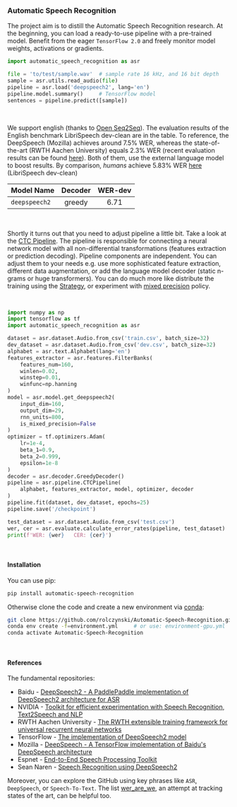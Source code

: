 
### Automatic Speech Recognition

The project aim is to distill the Automatic Speech Recognition research.
At the beginning, you can load a ready-to-use pipeline with a pre-trained model.
Benefit from the eager `TensorFlow 2.0` and freely monitor model weights, activations or gradients.

```python
import automatic_speech_recognition as asr

file = 'to/test/sample.wav'  # sample rate 16 kHz, and 16 bit depth
sample = asr.utils.read_audio(file)
pipeline = asr.load('deepspeech2', lang='en')
pipeline.model.summary()     # TensorFlow model
sentences = pipeline.predict([sample])
```

<br>


We support english (thanks to [Open Seq2Seq](https://nvidia.github.io/OpenSeq2Seq/html/speech-recognition.html#speech-recognition)).
The evaluation results of the English benchmark LibriSpeech dev-clean are in the table.
To reference, the DeepSpeech (Mozilla) achieves around 7.5% WER, whereas the state-of-the-art (RWTH Aachen University) equals 2.3% WER
(recent evaluation results can be found [here](https://paperswithcode.com/sota/speech-recognition-on-librispeech-test-clean)).
Both of them, use the external language model to boost results.
By comparison, _humans_ achieve 5.83% WER [here](https://arxiv.org/abs/1512.02595v1) (LibriSpeech dev-clean)

| Model Name    | Decoder | WER-dev |
| :---          |  :---:  |  :---:  |
| `deepspeech2` | greedy  |   6.71  |

<br>


Shortly it turns out that you need to adjust pipeline a little bit.
Take a look at the [CTC Pipeline](automatic_speech_recognition/pipeline/ctc_pipeline.py).
The pipeline is responsible for connecting a neural network model 
with all non-differential transformations (features extraction or prediction decoding).
Pipeline components are independent.
You can adjust them to your needs e.g. use more sophisticated feature extraction,
different data augmentation, or add the language model decoder (static n-grams or huge transformers).
You can do much more like distribute the training using the [Strategy](https://www.tensorflow.org/guide/distributed_training),
or experiment with [mixed precision](https://www.tensorflow.org/api_docs/python/tf/keras/mixed_precision/experimental/Policy) policy.

<br>


```python
import numpy as np
import tensorflow as tf
import automatic_speech_recognition as asr

dataset = asr.dataset.Audio.from_csv('train.csv', batch_size=32)
dev_dataset = asr.dataset.Audio.from_csv('dev.csv', batch_size=32)
alphabet = asr.text.Alphabet(lang='en')
features_extractor = asr.features.FilterBanks(
    features_num=160,
    winlen=0.02,
    winstep=0.01,
    winfunc=np.hanning
)
model = asr.model.get_deepspeech2(
    input_dim=160,
    output_dim=29,
    rnn_units=800,
    is_mixed_precision=False
)
optimizer = tf.optimizers.Adam(
    lr=1e-4,
    beta_1=0.9,
    beta_2=0.999,
    epsilon=1e-8
)
decoder = asr.decoder.GreedyDecoder()
pipeline = asr.pipeline.CTCPipeline(
    alphabet, features_extractor, model, optimizer, decoder
)
pipeline.fit(dataset, dev_dataset, epochs=25)
pipeline.save('/checkpoint')

test_dataset = asr.dataset.Audio.from_csv('test.csv')
wer, cer = asr.evaluate.calculate_error_rates(pipeline, test_dataset)
print(f'WER: {wer}   CER: {cer}')
```

<br>


#### Installation
You can use pip:
```bash
pip install automatic-speech-recognition
```
Otherwise clone the code and create a new environment via [conda](https://docs.conda.io/projects/conda/en/latest/user-guide/tasks/manage-environments.html#):
```bash
git clone https://github.com/rolczynski/Automatic-Speech-Recognition.git
conda env create -f=environment.yml     # or use: environment-gpu.yml
conda activate Automatic-Speech-Recognition
```

<br>


#### References

The fundamental repositories:
- Baidu - [DeepSpeech2 - A PaddlePaddle implementation of DeepSpeech2 architecture for ASR](https://github.com/PaddlePaddle/DeepSpeech)
- NVIDIA - [Toolkit for efficient experimentation with Speech Recognition, Text2Speech and NLP](https://nvidia.github.io/OpenSeq2Seq)
- RWTH Aachen University - [The RWTH extensible training framework for universal recurrent neural networks](https://github.com/rwth-i6/returnn)
- TensorFlow - [The implementation of DeepSpeech2 model](https://github.com/tensorflow/models/tree/master/research/deep_speech)
- Mozilla - [DeepSpeech - A TensorFlow implementation of Baidu's DeepSpeech architecture](https://github.com/mozilla/DeepSpeech) 
- Espnet - [End-to-End Speech Processing Toolkit](https://github.com/espnet/espnet)
- Sean Naren - [Speech Recognition using DeepSpeech2](https://github.com/SeanNaren/deepspeech.pytorch)

Moreover, you can explore the GitHub using key phrases like `ASR`, `DeepSpeech`, or `Speech-To-Text`.
The list [wer_are_we](https://github.com/syhw/wer_are_we), an attempt at tracking states of the art,
can be helpful too.
